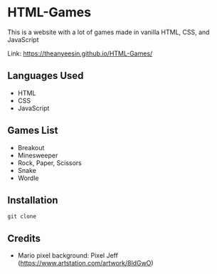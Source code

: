 # HTML-Games

This is a website with a lot of games made in vanilla HTML, CSS, and JavaScript

Link: https://theanyeesin.github.io/HTML-Games/

## Languages Used

- HTML
- CSS
- JavaScript

## Games List

- Breakout 
- Minesweeper
- Rock, Paper, Scissors
- Snake
- Wordle

## Installation

```
git clone
```

## Credits
- Mario pixel background: Pixel Jeff (https://www.artstation.com/artwork/8ldGwO)
